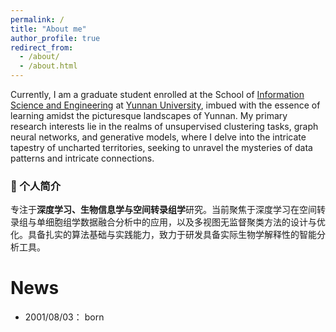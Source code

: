 ```yaml
---
permalink: /
title: "About me"
author_profile: true
redirect_from: 
  - /about/
  - /about.html
---
```


Currently, I am a graduate student enrolled at the School of [Information Science and Engineering](http://www.ise.ynu.edu.cn/) at  [Yunnan University](http://www.ynu.edu.cn/),  imbued with the essence of learning amidst the picturesque landscapes of Yunnan. My primary research interests lie in the realms of unsupervised clustering tasks, graph neural networks, and generative models, where I delve into the intricate tapestry of uncharted territories, seeking to unravel the mysteries of data patterns and intricate connections. 

### 🔖 个人简介
专注于**深度学习、生物信息学与空间转录组学**研究。当前聚焦于深度学习在空间转录组与单细胞组学数据融合分析中的应用，以及多视图无监督聚类方法的设计与优化。具备扎实的算法基础与实践能力，致力于研发具备实际生物学解释性的智能分析工具。

News
======
 - 2001/08/03： born
